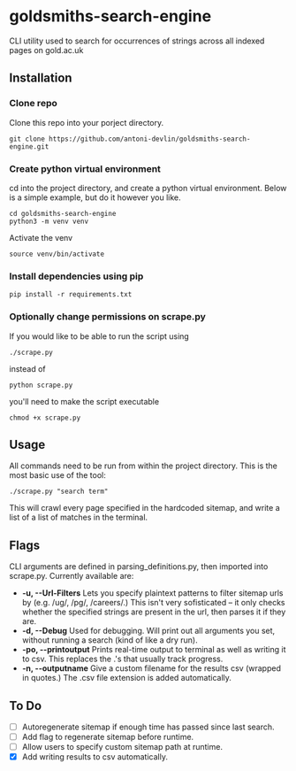 # goldsmiths-search-engine
CLI utility used to search for occurrences of strings across all indexed pages on gold.ac.uk

## Installation

### Clone repo

Clone this repo into your porject directory.

    git clone https://github.com/antoni-devlin/goldsmiths-search-engine.git

### Create python virtual environment

cd into the project directory, and create a python virtual environment. Below is a simple example, but do it however you like.

    cd goldsmiths-search-engine
    python3 -m venv venv

Activate the venv

    source venv/bin/activate

### Install dependencies using pip

    pip install -r requirements.txt

### Optionally change permissions on scrape.py

If you would like to be able to run the script using

    ./scrape.py

instead of

    python scrape.py

you'll need to make the script executable

    chmod +x scrape.py

## Usage

All commands need to be run from within the project directory. This is the most basic use of the tool:

    ./scrape.py "search term"

This will crawl every page specified in the hardcoded sitemap, and write a list of  a list of matches in the terminal.
## Flags
CLI arguments are defined in parsing_definitions.py, then imported into scrape.py.
Currently available are:

- **-u, --Url-Filters** Lets you specify plaintext patterns to filter sitemap urls by (e.g. /ug/, /pg/, /careers/.) This isn't very sofisticated – it only checks whether the specified strings are present in the url, then parses it if they are.
- **-d, --Debug** Used for debugging. Will print out all arguments you set, without running a search (kind of like a dry run).
- **-po, --printoutput** Prints real-time output to terminal as well as writing it to csv. This replaces the .'s that usually track progress.
- **-n, --outputname** Give a custom filename for the results csv (wrapped in quotes.) The .csv file extension is added automatically.

## To Do

- [ ] Autoregenerate sitemap if enough time has passed since last search.
- [ ] Add flag to regenerate sitemap before runtime.
- [ ] Allow users to specify custom sitemap path at runtime.
- [x] Add writing results to csv automatically.
